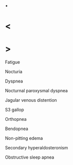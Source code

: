 # .

# <

# >

Fatigue

Nocturia

Dyspnea

Nocturnal paroxysmal dyspnea

Jagular venous distention

S3 gallop

Orthopnea

Bendopnea

Non-pitting edema

Secondary hyperaldosteronism

Obstructive sleep apnea
